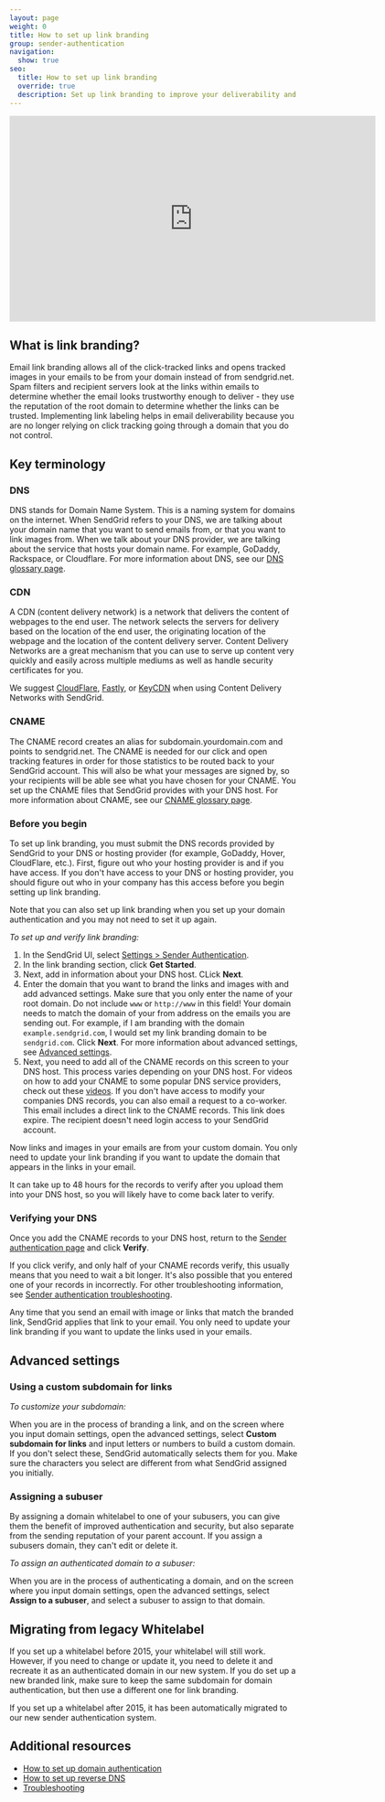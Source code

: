 ```yaml
---
layout: page
weight: 0
title: How to set up link branding
group: sender-authentication
navigation:
  show: true
seo:
  title: How to set up link branding
  override: true
  description: Set up link branding to improve your deliverability and security of your emails.
---
```


<iframe src="https://player.vimeo.com/video/265136044" width="640" height="360" frameborder="0" webkitallowfullscreen mozallowfullscreen allowfullscreen></iframe>

## 	What is link branding?

Email link branding allows all of the click-tracked links and opens tracked images in your emails to be from your domain instead of from sendgrid.net. Spam filters and recipient servers look at the links within emails to determine whether the email looks trustworthy enough to deliver - they use the reputation of the root domain to determine whether the links can be trusted. Implementing link labeling helps in email deliverability because you are no longer relying on click tracking going through a domain that you do not control.

## 	Key terminology

 ### 	DNS

DNS stands for Domain Name System. This is a naming system for domains on the internet. When SendGrid refers to your DNS, we are talking about your domain name that you want to send emails from, or that you want to link images from. When we talk about your DNS provider, we are talking about the service that hosts your domain name. For example, GoDaddy, Rackspace, or Cloudflare. For more information about DNS, see our [DNS glossary page]({{root_url}}/glossary/dns/).

 ### 	CDN

A CDN (content delivery network) is a network that delivers the content of webpages to the end user. The network selects the servers for delivery based on the location of the end user, the originating location of the webpage and the location of the content delivery server. Content Delivery Networks are a great mechanism that you can use to serve up content very quickly and easily across multiple mediums as well as handle security certificates for you.

We suggest [CloudFlare]({{root_url}}/ui/sending-email/content-delivery-networks/#using-cloudFflare), [Fastly]({{root_url}}/ui/sending-email/content-delivery-networks/#using-fastly), or [KeyCDN]({{root_url}}/ui/sending-email/content-delivery-networks/#using-keycdn) when using Content Delivery Networks with SendGrid.

 ### 	CNAME

The CNAME record creates an alias for subdomain.yourdomain.com and points to sendgrid.net. The CNAME is needed for our click and open tracking features in order for those statistics to be routed back to your SendGrid account. This will also be what your messages are signed by, so your recipients will be able see what you have chosen for your CNAME. You set up the CNAME files that SendGrid provides with your DNS host. For more information about CNAME, see our [CNAME glossary page]({{root_url}}/glossary/cname/).

 ### 	Before you begin

To set up link branding, you must submit the DNS records provided by SendGrid to your DNS or hosting provider (for example, GoDaddy, Hover, CloudFlare, etc.). First, figure out who your hosting provider is and if you have access. If you don't have access to your DNS or hosting provider, you should figure out who in your company has this access before you begin setting up link branding.

<call-out>

Note that you can also set up link branding when you set up your domain authentication and you may not need to set it up again.

</call-out>

*To set up and verify link branding:*

1. In the SendGrid UI, select [Settings > Sender Authentication](https://app.sendgrid.com/settings/whitelabel).
2. In the link branding section, click **Get Started**.
3. Next, add in information about your DNS host. CLick **Next**.
4. Enter the domain that you want to brand the links and images with and add advanced settings. Make sure that you only enter the name of your root domain. Do not include `www` or `http://www` in this field! Your domain needs to match the domain of your from address on the emails you are sending out. For example, if I am branding with the domain `example.sendgrid.com`, I would set my link branding domain to be `sendgrid.com`. Click **Next**. For more information about advanced settings, see [Advanced settings](#advanced-settings).
5. Next, you need to add all of the CNAME records on this screen to your DNS host. This process varies depending on your DNS host. For videos on how to add your CNAME to some popular DNS service providers, check out these [videos]({root_url}}/ui/sending-email/dns-providers/). If you don't have access to modify your companies DNS records, you can also email a request to a co-worker. This email includes a direct link to the CNAME records. This link does expire. The recipient doesn't need login access to your SendGrid account.

Now links and images in your emails are from your custom domain. You only need to update your link branding if you want to update the domain that appears in the links in your email.

It can take up to 48 hours for the records to verify after you upload them into your DNS host, so you will likely have to come back later to verify.

 ### 	Verifying your DNS

Once you add the CNAME records to your DNS host, return to the [Sender authentication page](https://app.sendgrid.com/settings/sender_auth) and click **Verify**.

<call-out>

If you click verify, and only half of your CNAME records verify, this usually means that you need to wait a bit longer. It's also possible that you entered one of your records in incorrectly. For other troubleshooting information, see [Sender authentication troubleshooting]({{root_url}}/ui/sending-email/troubleshooting-sender-authentication/).

</call-out>

Any time that you send an email with image or links that match the branded link, SendGrid applies that link to your email. You only need to update your link branding if you want to update the links used in your emails.

## 	Advanced settings

 ### 	Using a custom subdomain for links

*To customize your subdomain:*

When you are in the process of branding a link, and on the screen where you input domain settings, open the advanced settings, select **Custom subdomain for links** and input letters or numbers to build a custom domain. If you don't select these, SendGrid automatically selects them for you. Make sure the characters you select are different from what SendGrid assigned you initially.

 ### 	Assigning a subuser

By assigning a domain whitelabel to one of your subusers, you can give them the benefit of improved authentication and security, but also separate from the sending reputation of your parent account. If you assign a subusers domain, they can't edit or delete it.

*To assign an authenticated domain to a subuser:*

When you are in the process of authenticating a domain, and on the screen where you input domain settings, open the advanced settings, select **Assign to a subuser**, and select a subuser to assign to that domain.

## 	Migrating from legacy Whitelabel

If you set up a whitelabel before 2015, your whitelabel will still work. However, if you need to change or update it, you need to delete it and recreate it as an authenticated domain in our new system. If you do set up a new branded link, make sure to keep the same subdomain for domain authentication, but then use a different one for link branding.

If you set up a whitelabel after 2015, it has been automatically migrated to our new sender authentication system.

## 	Additional resources

- [How to set up domain authentication]({{root_url}}/ui/sending-email/how-to-set-up-domain-authentication/)
- [How to set up reverse DNS]({{root_url}}/ui/sending-email/how-to-set-up-reverse-dns/)
- [Troubleshooting]({{root_url}}/ui/sending-email/troubleshooting-sender-authentication/)
